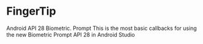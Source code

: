 # FingerTip
Android API 28 Biometric. Prompt
This is the most basic callbacks for using the new Biometric Prompt API 28 in Android Studio
